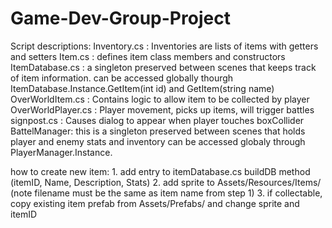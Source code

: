 # Game-Dev-Group-Project

Script descriptions:
	Inventory.cs : Inventories are lists of items with getters and setters
	Item.cs : defines item class members and constructors
	ItemDatabase.cs : a singleton preserved between scenes that keeps track of item information. 
		can be accessed globally thourgh ItemDatabase.Instance.GetItem(int id) and GetItem(string name)
	OverWorldItem.cs : Contains logic to allow item to be collected by player
	OverWorldPlayer.cs : Player movement, picks up items, will trigger battles
	signpost.cs : Causes dialog to appear when player touches boxCollider
	BattelManager: this is a singleton preserved between scenes that holds player and enemy stats and inventory
		can be accessed globaly through PlayerManager.Instance.

how to create new item:
	1. add entry to itemDatabase.cs buildDB method (itemID, Name, Description, Stats)
	2. add sprite to Assets/Resources/Items/ (note filename must be the same as item name from step 1)
	3. if collectable, copy existing item prefab from Assets/Prefabs/ and change sprite and itemID
